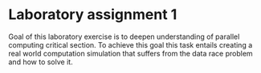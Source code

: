 # Laboratory assignment 1

Goal of this laboratory exercise is to deepen understanding of parallel computing critical section.
To achieve this goal this task entails creating a real world computation simulation that suffers from the data race problem and how to solve it.
